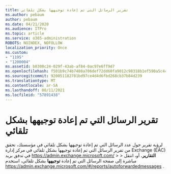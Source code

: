 ```yaml
---
title: تقرير الرسائل التي تم إعادة توجيهها بشكل تلقائي
ms.author: pebaum
author: pebaum
ms.date: 04/21/2020
ms.audience: ITPro
ms.topic: article
ms.service: o365-administration
ROBOTS: NOINDEX, NOFOLLOW
localization_priority: Once
ms.custom:
- "1195"
- "1200004"
ms.assetid: b8308c24-029f-43ab-af84-0ac97e6ff9d7
ms.openlocfilehash: f501b9c74b7480a706def72dd60fa9012c98318b1ef590a5c4c9c17d707d5240
ms.sourcegitcommit: 920051182781bd97ce4d4d6fbd268cb37b84d239
ms.translationtype: MT
ms.contentlocale: ar-SA
ms.lasthandoff: 08/11/2021
ms.locfileid: "57891438"
---
```

# <a name="auto-forwarded-messages-report"></a>تقرير الرسائل التي تم إعادة توجيهها بشكل تلقائي

لرؤية تقرير حول عدد الرسائل التي تم إعادة توجيهها بشكل [](https://docs.microsoft.com/exchange/monitoring/mail-flow-reports/mfr-auto-forwarded-messages-report) تلقائي في مؤسستك، تحقق من تقرير الرسائل التي تم إعادة توجيهها بشكل تلقائي في مركز إدارة Exchange (EAC) في تدفق بريد <https://admin.exchange.microsoft.com/> \>  \> **التقارير.** أو، انتقل مباشرة إلى صفحة الرسائل التي تم إعادة **توجيهها** بشكل تلقائي، استخدم <https://admin.exchange.microsoft.com/#/reports/autoforwardedmessages> .
  